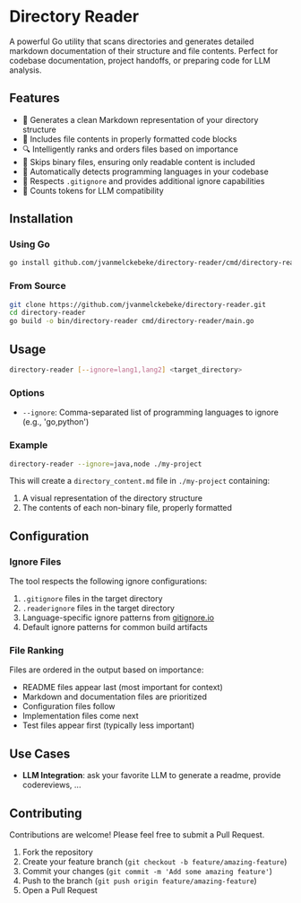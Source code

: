 # Directory Reader

A powerful Go utility that scans directories and generates detailed markdown documentation of their structure and file contents. Perfect for codebase documentation, project handoffs, or preparing code for LLM analysis.

## Features

- 📂 Generates a clean Markdown representation of your directory structure
- 📄 Includes file contents in properly formatted code blocks
- 🔍 Intelligently ranks and orders files based on importance
- 🚫 Skips binary files, ensuring only readable content is included
- 🧠 Automatically detects programming languages in your codebase
- 🙈 Respects `.gitignore` and provides additional ignore capabilities
- 🔢 Counts tokens for LLM compatibility

## Installation

### Using Go

```bash
go install github.com/jvanmelckebeke/directory-reader/cmd/directory-reader@latest
```

### From Source

```bash
git clone https://github.com/jvanmelckebeke/directory-reader.git
cd directory-reader
go build -o bin/directory-reader cmd/directory-reader/main.go
```

## Usage

```bash
directory-reader [--ignore=lang1,lang2] <target_directory>
```

### Options

- `--ignore`: Comma-separated list of programming languages to ignore (e.g., 'go,python')

### Example

```bash
directory-reader --ignore=java,node ./my-project
```

This will create a `directory_content.md` file in `./my-project` containing:
1. A visual representation of the directory structure
2. The contents of each non-binary file, properly formatted

## Configuration

### Ignore Files

The tool respects the following ignore configurations:

1. `.gitignore` files in the target directory
2. `.readerignore` files in the target directory
3. Language-specific ignore patterns from [gitignore.io](https://www.toptal.com/developers/gitignore)
4. Default ignore patterns for common build artifacts

### File Ranking

Files are ordered in the output based on importance:
- README files appear last (most important for context)
- Markdown and documentation files are prioritized
- Configuration files follow
- Implementation files come next
- Test files appear first (typically less important)

## Use Cases

- **LLM Integration**: ask your favorite LLM to generate a readme, provide codereviews, ...

## Contributing

Contributions are welcome! Please feel free to submit a Pull Request.

1. Fork the repository
2. Create your feature branch (`git checkout -b feature/amazing-feature`)
3. Commit your changes (`git commit -m 'Add some amazing feature'`)
4. Push to the branch (`git push origin feature/amazing-feature`)
5. Open a Pull Request